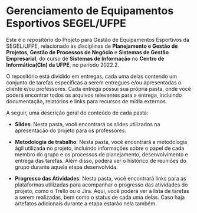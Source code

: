 # Gerenciamento de Equipamentos Esportivos SEGEL/UFPE

Este é o repositório do Projeto para Gestão de Equipamentos Esportivos da SEGEL/UFPE, relacionado às disciplinas de **Planejamento e Gestão de Projetos**, **Gestão de Processos de Negócio** e **Sistemas de Gestão Empresarial**, do curso de **Sistemas de Informação** no **Centro de Informática(CIn) da UFPE**, no período 2022.2.

O repositório está dividido em entregas, cada uma delas contendo um conjunto de tarefas específicas a serem entregues e/ou apresentadas o cliente e/ou professores. Cada entrega possui sua própria pasta, onde você poderá encontrar todos os arquivos relevantes para a entrega, incluindo documentação, relatórios e links para recursos de mídia externos.

A seguir, uma descrição geral do conteúdo de cada pasta:

- **Slides**: Nesta pasta, você encontrará os slides utilizados na apresentação do projeto para os professores.

- **Metodologia de trabalho**: Nesta pasta, você encontrará a metodologia ágil utilizada no projeto, incluindo informações sobre o papel de cada membro do grupo e os processos de planejamento, desenvolvimento e entrega das tarefas. Além disso, poderá ver o histórico de reuniões do grupo durante aquela etapa desenvolvida.

- **Progresso das Atividades**: Nesta pasta, você encontrará links para as plataformas utilizadas para acompanhar o progresso das atividades do projeto, como o Trello ou o Jira. Aqui, você poderá ver a lista de tarefas a serem realizadas, bem como o status de cada uma delas. Caso haja artefatos adicionais durante a etapa estarão nela também.
